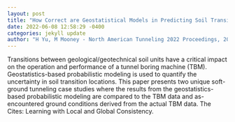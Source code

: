 ```yaml
--- 
layout: post 
title: "How Correct are Geostatistical Models in Predicting Soil Transitions?" 
date: 2022-06-08 12:58:29 -0400 
categories: jekyll update 
author: "H Yu, M Mooney - North American Tunneling 2022 Proceedings, 2022" 
--- 
```

Transitions between geological/geotechnical soil units have a critical impact on the operation and performance of a tunnel boring machine (TBM). Geostatistics-based probabilistic modeling is used to quantify the uncertainty in soil transition locations. This paper presents two unique soft-ground tunneling case studies where the results from the geostatistics-based probabilistic modeling are compared to the TBM data and as-encountered ground conditions derived from the actual TBM data. The Cites: Learning with Local and Global Consistency.